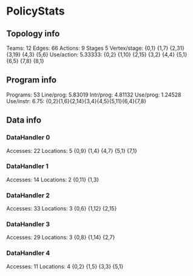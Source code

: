 # PolicyStats
## Topology info
Teams:		12
Edges:		66
Actions:	9
Stages		5
Vertex/stage:	{0,1} {1,7} {2,31} {3,19} {4,3} {5,6} 
Use/action:	5.33333: {0,2} {1,10} {2,15} {3,2} {4,4} {5,1} {6,5} {7,8} {8,1} 

## Program info
Programs:	53
Line/prog:	5.83019
Intr/prog:	4.81132
Use/prog:	1.24528
Use/instr:	6.75: {0,2}{1,6}{2,14}{3,4}{4,5}{5,11}{6,4}{7,8}

## Data info

### DataHandler 0
Accesses:	22
Locations:	5
{0,9} {1,4} {4,7} {5,1} {7,1} 

### DataHandler 1
Accesses:	14
Locations:	2
{0,11} {1,3} 

### DataHandler 2
Accesses:	33
Locations:	3
{0,6} {1,12} {2,15} 

### DataHandler 3
Accesses:	29
Locations:	3
{0,8} {1,14} {2,7} 

### DataHandler 4
Accesses:	11
Locations:	4
{0,2} {1,5} {3,3} {5,1} 